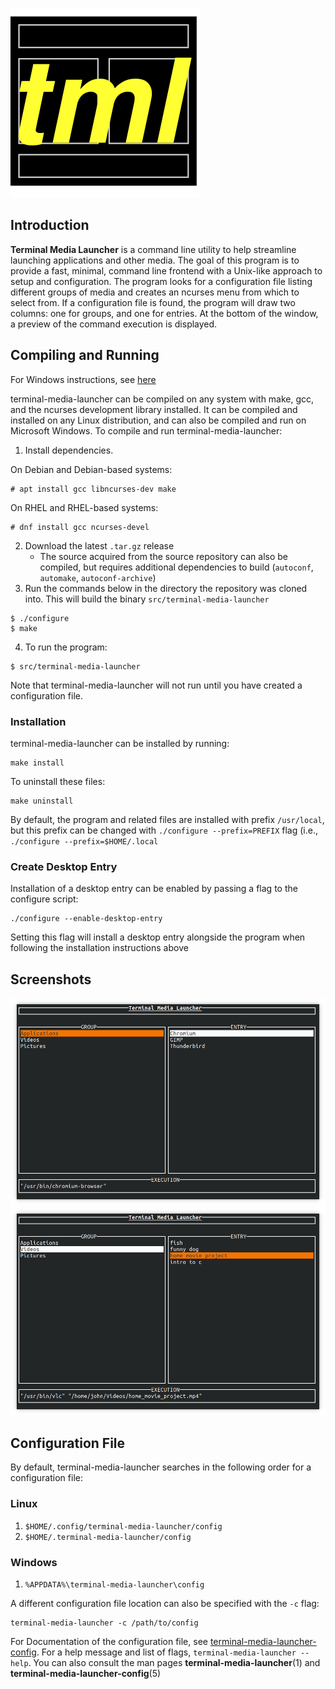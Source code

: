 ![logo](../data/terminal-media-launcher.svg)

## Introduction

**Terminal Media Launcher** is a command line utility to help streamline launching applications and other media. The goal of this program is to provide a fast, minimal, command line frontend with a Unix-like approach to setup and configuration. The program looks for a configuration file listing different groups of media and creates an ncurses menu from which to select from. If a configuration file is found, the program will draw two columns: one for groups, and one for entries. At the bottom of the window, a preview of the command execution is displayed.

## Compiling and Running

For Windows instructions, see [here](windows_compile_instructions.md)

terminal-media-launcher can be compiled on any system with make, gcc, and the ncurses development library installed. It can be compiled and installed on any Linux distribution, and can also be compiled and run on Microsoft Windows. To compile and run terminal-media-launcher:

1. Install dependencies. 

On Debian and Debian-based systems:
```
# apt install gcc libncurses-dev make
```

On RHEL and RHEL-based systems:
```
# dnf install gcc ncurses-devel
```

2. Download the latest `.tar.gz` release
	- The source acquired from the source repository can also be compiled, but requires additional dependencies to build (`autoconf`, `automake`, `autoconf-archive`)
3. Run the commands below in the directory the repository was cloned into. This will build the binary `src/terminal-media-launcher`

```
$ ./configure
$ make
```

4. To run the program:

```
$ src/terminal-media-launcher
```

Note that terminal-media-launcher will not run until you have created a configuration file.

### Installation

terminal-media-launcher can be installed by running:

```
make install
```

To uninstall these files:

```
make uninstall
```

By default, the program and related files are installed with prefix `/usr/local`, but this prefix can be changed with `./configure --prefix=PREFIX` flag (i.e., `./configure --prefix=$HOME/.local`

### Create Desktop Entry

Installation of a desktop entry can be enabled by passing a flag to the configure script:

```
./configure --enable-desktop-entry
```

Setting this flag will install a desktop entry alongside the program when following the installation instructions above

## Screenshots

![screenshot 1](screenshot1.png)
![screenshot 2](screenshot2.png)

## Configuration File

By default, terminal-media-launcher searches in the following order for a configuration file:

### Linux

1. `$HOME/.config/terminal-media-launcher/config`
2. `$HOME/.terminal-media-launcher/config`

### Windows

1. `%APPDATA%\terminal-media-launcher\config`

A different configuration file location can also be specified with the `-c` flag:

```
terminal-media-launcher -c /path/to/config
```

For Documentation of the configuration file, see [terminal-media-launcher-config](terminal-media-launcher-config.md).
For a help message and list of flags, `terminal-media-launcher --help`.
You can also consult the man pages **terminal-media-launcher**(1) and **terminal-media-launcher-config**(5)
